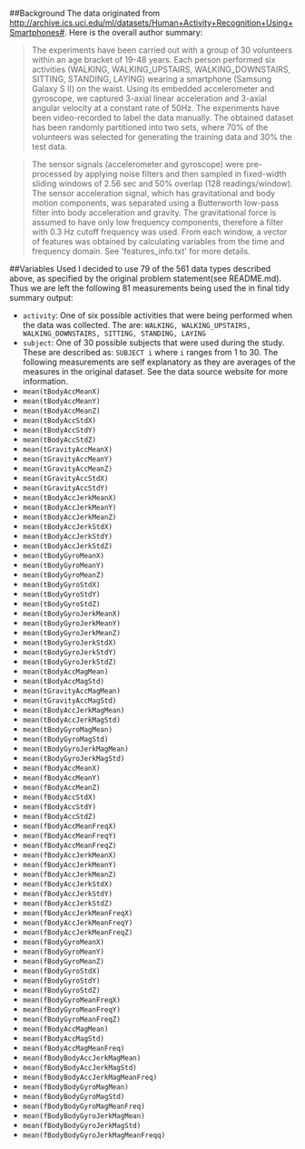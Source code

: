 ##Background
The data originated from http://archive.ics.uci.edu/ml/datasets/Human+Activity+Recognition+Using+Smartphones#. Here is the overall author summary:
>The experiments have been carried out with a group of 30 volunteers within an age bracket of 19-48 years. Each person performed six activities (WALKING, WALKING_UPSTAIRS, WALKING_DOWNSTAIRS, SITTING, STANDING, LAYING) wearing a smartphone (Samsung Galaxy S II) on the waist. Using its embedded accelerometer and gyroscope, we captured 3-axial linear acceleration and 3-axial angular velocity at a constant rate of 50Hz. The experiments have been video-recorded to label the data manually. The obtained dataset has been randomly partitioned into two sets, where 70% of the volunteers was selected for generating the training data and 30% the test data. 

>The sensor signals (accelerometer and gyroscope) were pre-processed by applying noise filters and then sampled in fixed-width sliding windows of 2.56 sec and 50% overlap (128 readings/window). The sensor acceleration signal, which has gravitational and body motion components, was separated using a Butterworth low-pass filter into body acceleration and gravity. The gravitational force is assumed to have only low frequency components, therefore a filter with 0.3 Hz cutoff frequency was used. From each window, a vector of features was obtained by calculating variables from the time and frequency domain. See 'features_info.txt' for more details.

##Variables Used
I decided to use 79 of the 561 data types described above, as specified by the original problem statement(see README.md). Thus we are left the following 81 measurements being used the in final tidy summary output:

* ```activity```: One of six possible activities that were being performed when the data was collected. The are: ```WALKING, WALKING_UPSTAIRS, WALKING_DOWNSTAIRS, SITTING, STANDING, LAYING```
* ```subject```: One of 30 possible subjects that were used during the study. These are described as: ```SUBJECT i``` where ```i``` ranges from 1 to 30.
The following measurements are self explanatory as they are averages of the measures in the original dataset. See the data source website for more information.
* ```mean(tBodyAccMeanX)```
* ```mean(tBodyAccMeanY)```
* ```mean(tBodyAccMeanZ)```
* ```mean(tBodyAccStdX)```
* ```mean(tBodyAccStdY)```
* ```mean(tBodyAccStdZ)```
* ```mean(tGravityAccMeanX)```
* ```mean(tGravityAccMeanY)```
* ```mean(tGravityAccMeanZ)```
* ```mean(tGravityAccStdX)```
* ```mean(tGravityAccStdY)```
* ```mean(tBodyAccJerkMeanX)```
* ```mean(tBodyAccJerkMeanY)```
* ```mean(tBodyAccJerkMeanZ)```
* ```mean(tBodyAccJerkStdX)```
* ```mean(tBodyAccJerkStdY)```
* ```mean(tBodyAccJerkStdZ)```
* ```mean(tBodyGyroMeanX)```
* ```mean(tBodyGyroMeanY)```
* ```mean(tBodyGyroMeanZ)```
* ```mean(tBodyGyroStdX)```
* ```mean(tBodyGyroStdY)```
* ```mean(tBodyGyroStdZ)```
* ```mean(tBodyGyroJerkMeanX)```
* ```mean(tBodyGyroJerkMeanY)```
* ```mean(tBodyGyroJerkMeanZ)```
* ```mean(tBodyGyroJerkStdX)```
* ```mean(tBodyGyroJerkStdY)```
* ```mean(tBodyGyroJerkStdZ)```
* ```mean(tBodyAccMagMean)```
* ```mean(tBodyAccMagStd)```
* ```mean(tGravityAccMagMean)```
* ```mean(tGravityAccMagStd)```
* ```mean(tBodyAccJerkMagMean)```
* ```mean(tBodyAccJerkMagStd)```
* ```mean(tBodyGyroMagMean)```
* ```mean(tBodyGyroMagStd)```
* ```mean(tBodyGyroJerkMagMean)```
* ```mean(tBodyGyroJerkMagStd)```
* ```mean(fBodyAccMeanX)```
* ```mean(fBodyAccMeanY)```
* ```mean(fBodyAccMeanZ)```
* ```mean(fBodyAccStdX)```
* ```mean(fBodyAccStdY)```
* ```mean(fBodyAccStdZ)```
* ```mean(fBodyAccMeanFreqX)```
* ```mean(fBodyAccMeanFreqY)```
* ```mean(fBodyAccMeanFreqZ)```
* ```mean(fBodyAccJerkMeanX)```
* ```mean(fBodyAccJerkMeanY)```
* ```mean(fBodyAccJerkMeanZ)```
* ```mean(fBodyAccJerkStdX)```
* ```mean(fBodyAccJerkStdY)```
* ```mean(fBodyAccJerkStdZ)```
* ```mean(fBodyAccJerkMeanFreqX)```
* ```mean(fBodyAccJerkMeanFreqY)```
* ```mean(fBodyAccJerkMeanFreqZ)```
* ```mean(fBodyGyroMeanX)```
* ```mean(fBodyGyroMeanY)```
* ```mean(fBodyGyroMeanZ)```
* ```mean(fBodyGyroStdX)```
* ```mean(fBodyGyroStdY)```
* ```mean(fBodyGyroStdZ)```
* ```mean(fBodyGyroMeanFreqX)```
* ```mean(fBodyGyroMeanFreqY)```
* ```mean(fBodyGyroMeanFreqZ)```
* ```mean(fBodyAccMagMean)```
* ```mean(fBodyAccMagStd)```
* ```mean(fBodyAccMagMeanFreq)```
* ```mean(fBodyBodyAccJerkMagMean)```
* ```mean(fBodyBodyAccJerkMagStd)```
* ```mean(fBodyBodyAccJerkMagMeanFreq)```
* ```mean(fBodyBodyGyroMagMean)```
* ```mean(fBodyBodyGyroMagStd)```
* ```mean(fBodyBodyGyroMagMeanFreq)```
* ```mean(fBodyBodyGyroJerkMagMean)```
* ```mean(fBodyBodyGyroJerkMagStd)```
* ```mean(fBodyBodyGyroJerkMagMeanFreqq)```